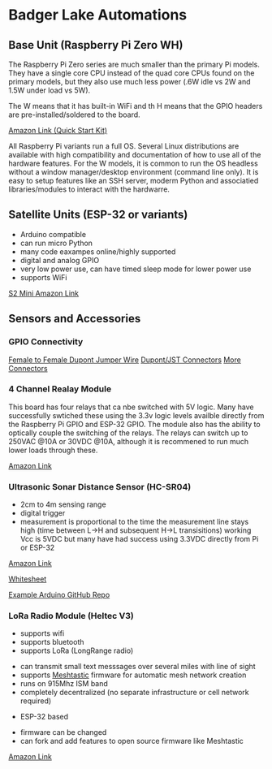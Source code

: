# Badger Lake Automations

## Base Unit (Raspberry Pi Zero WH)

The Raspberry Pi Zero series are much smaller than the primary Pi models.  They have a single core CPU instead of the quad core CPUs found on the primary models, but they also use much less power (.6W idle vs 2W and 1.5W under load vs 5W).

The W means that it has built-in WiFi and th H means that the GPIO headers are pre-installed/soldered to the board.

[Amazon Link (Quick Start Kit)](https://www.amazon.com/DIGISHUO-Pi-Zero-WH-Pre-Soldered/dp/B0BWT2CBJT/ref=sr_1_5?crid=S5PYY3JQYN4G&dib=eyJ2IjoiMSJ9.S0nv3nYiRnZdm96eKHJiJur6dxA5J56jNnwPHbBmTgXKkPSapg1_hbnlLp5vBv4xJD7z9xZ8kckhS-JtrVMPBqjLjmpvfID6l2riB9mvX0bueA516xo6aUd9lqXRRjyhGKQxV6SLstIoJ-2E8v5r5wQvW6G70GbiH9aIECj30lzn2hlc8H1qqFVY9dAZQxpCJvseljmBEqSs0n5JXx_7dzhV_0fpn5kJQh0WHGPZRx8.eWMGMCjBHtCLtTch76-iRXFhwaS_uEAFukx_gsdd5Vk&dib_tag=se&keywords=pi%2Bzero%2Bkit%2Bsoldered%2Bheaders&qid=1715572799&sprefix=pi%2Bzero%2Bkit%2Bsoldered%2Bheader%2Caps%2C150&sr=8-5&th=1)

All Raspberry Pi variants run a full OS.  Several Linux distributions are available with high compatibility and documentation of how to use all of the hardware features.  For the W models, it is common to run the OS headless without a window manager/desktop environment (command line only).  It is easy to setup features like an SSH server, moderm Python and associatied libraries/modules to interact with the hardwarre.

## Satellite Units (ESP-32 or variants)
* Arduino compatible
* can run micro Python
* many code eaxampes online/highly supported
* digital and analog GPIO
* very low power use, can have timed sleep mode for lower power use
* supports WiFi

[S2 Mini Amazon Link](https://www.amazon.com/Alinan-V1-0-0-ESP32-S2FN4R2-ESP32-S2-MicroPython/dp/B0B28LMBKD/ref=sr_1_5?crid=237B2STDTTLLZ&dib=eyJ2IjoiMSJ9.wz6SHWqGd5j0_MxPKEdv6uHtda7rZ3i7mktBPQ7h54qLeF0E27_D_9rOO-cgrF6OJEOXPelPm0ZctvwFF8hkPsGnKLuxBk_Hv3D6sk_c_k0ATDSEzytms_4wvuKWU-MZ7EW9yD8ITnW5BAbN4TG0xFpReAFt-uDGQD9g2UaTNg03TyDVBZiOfes24h89iQRJW_Sm3lYN9vo9cyZBC2KufxZAgr_ufbfHZwgm2zY5ZKiWR5qhBO3-VA0_PhjYFX4S_DZ9lDGWHQbfFGqZgY9BEfH20BZdI73N35rrzuDtefo.N7mRKb0NzWb7tqseQ_o8VBXwGb3ofr6DRMzh_WsYMMo&dib_tag=se&keywords=esp32&qid=1715924295&s=industrial&sprefix=esp32%2Cindustrial%2C134&sr=1-5&th=1)

## Sensors and Accessories

### GPIO Connectivity

[Female to Female Dupont Jumper Wire](https://www.amazon.com/Solderless-Multicolored-Electronic-Breadboard-Protoboard/dp/B09FP2QC95/ref=sr_1_9?crid=2OYJA2JVBCRDL&dib=eyJ2IjoiMSJ9.ZM40wq855MSOx2S-DNpAlsKk_dMAWIJw0rQw0JhGmLEevx8zkeyq0CJICMNSGzrCVlg_UpTWt7tOa52l-XGDcWWPTKCWtVR3saBGpuCu47KcfzNCSP2dbdtKJJLYwHlVMo9j4wfoejqqluzGBUToFRRTYuyXnu5AG0SnX4iD2qfGTzm0wI9BIzdMlgkKjVkFHp57jThNS7Ga_hSmAMYRLSXEwiSWKiOZpkmcMdGELHdowEKjqwtUCzPkbY6mmGIBNN5R6c_mgaqOnDCpVzNl6eGV5S3T_9EIVykVLD0zD8g.cLcqFrzvdek687HYaIb8sfKmfoTttMe_cekCsPuy4Ds&dib_tag=se&keywords=ELEGOO%2BMulticolored%2BDupont%2BWire%2Bfemale%2Bfemale&qid=1715574043&s=industrial&sprefix=elegoo%2Bmulticolored%2Bdupont%2Bwire%2Bfemale%2Bfemale%2Cindustrial%2C94&sr=1-9&th=1)
[Dupont/JST Connectors](https://www.amazon.com/Mesee-Connector-Assortment-Crimping-Connectors/dp/B09TPHY27V/ref=sr_1_63?crid=2Y7KY2E5ENN9Z&dib=eyJ2IjoiMSJ9.m90g_44b2aak96T9iOuSvkJVSQ2rDw7ZyJPGww-895j59urlVUfjKRMRtXVloyUTK81hpsY1rLQEnDnOsdrppIDFN1M4ZG47782uYaQsCu3aqaB1UyWQa8AMSWgwlEWePL4o4YKCRBZdNWH-c4ODM6hCOxVR33EFOfPprOOpwKTtXvMEWI8qcIQtIPpUZP7w.qbo2-GuG04VetMR4djpmW2NbuSvCkajQTEcFQzc_HDg&dib_tag=se&keywords=2+row+header+connectors&qid=1715573510&sprefix=2+row+header+connector%2Caps%2C154&sr=8-63)
[More Connectors](https://www.amazon.com/Mesee-Connector-Assortment-Crimping-Connectors/dp/B09TPHY27V/ref=sr_1_3?crid=249NVFPFC9ZQH&dib=eyJ2IjoiMSJ9.Ycw1IKcR0A0UWdxXhQT8n8WWg70Qxh2miaiLgbhXj4FjbvFi39aRgpaznsEIXmMYokseo8cgQTgu8zlL9dnonszuaKWD_uK3waET5prrz3BqvfW91S73psEsjUw8WKx2AsERzyofg8ZXoy_8QCRns8dNEyOR9QvYFxCbSrqT-EB_IAcePCRjn_nlX8YMEgobr6Ba2ssQ0m_Wf3tuz14J1m3_CDKdVQKSMcBk-A_heMA.JeZ1rl-Dzjw0mqo3wNH7i-DxKfR34FJJR6HspEYr4cY&dib_tag=se&keywords=dual+row+dupont+connectors&qid=1715574218&sprefix=dual+row+dupont+connectors%2Caps%2C187&sr=8-3)

### 4 Channel Realay Module

This board has four relays that ca nbe switched with 5V logic.  Many have successfully swtiched these using the 3.3v logic levels availble directly from the Raspberry Pi GPIO and ESP-32 GPIO.  The module also has the ability to optically couple the switching of the relays.  The relays can switch up to 250VAC @10A or 30VDC @10A, although it is recommened to run much lower loads through these.

[Amazon Link](https://www.amazon.com/ELEGOO-Channel-Optocoupler-Compatible-Raspberry/dp/B09ZQS2JRD?th=1)

### Ultrasonic Sonar Distance Sensor (HC-SR04)

* 2cm to 4m sensing range
* digital trigger
* measurement is proportional to the time the measurement line stays high (time between L->H and subsequent H->L transisitions)
working Vcc is 5VDC but many have had success using 3.3VDC directly from Pi or ESP-32

[Amazon Link](https://www.amazon.com/dp/B07L68X65N/ref=sspa_dk_detail_2?pd_rd_i=B07L68X65N&pd_rd_w=yJKf3&content-id=amzn1.sym.f734d1a2-0bf9-4a26-ad34-2e1b969a5a75&pf_rd_p=f734d1a2-0bf9-4a26-ad34-2e1b969a5a75&pf_rd_r=X1KBW7P8C627G3CQ08TT&pd_rd_wg=QiwV7&pd_rd_r=9e472271-3ac5-4ebc-936a-dec2f2c6e921&s=industrial&sp_csd=d2lkZ2V0TmFtZT1zcF9kZXRhaWw&th=1)

[Whitesheet](https://cdn.sparkfun.com/datasheets/Sensors/Proximity/HCSR04.pdf)

[Example Arduino GitHub Repo](https://github.com/sparkfun/HC-SR04_UltrasonicSensor)

### LoRa Radio Module (Heltec V3)

* supports wifi
* supports bluetooth
* supports LoRa (LongRange radio)
- can transmit small text messsages over several miles with line of sight
- supports [Meshtastic](https://meshtastic.org/) firmware for automatic mesh network creation
- runs on 915Mhz ISM band
- completely decentralized (no separate infrastructure or cell network required)
* ESP-32 based
- firmware can be changed
- can fork and add features to open source firmware like Meshtastic

[Amazon Link](https://www.amazon.com/dp/B08629526P?psc=1&ref=ppx_yo2ov_dt_b_product_details)
